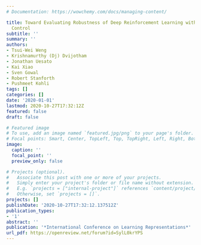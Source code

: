 ```yaml
---
# Documentation: https://wowchemy.com/docs/managing-content/

title: Toward Evaluating Robustness of Deep Reinforcement Learning with Continuous
  Control
subtitle: ''
summary: ''
authors:
- Tsui-Wei Weng
- Krishnamurthy (Dj) Dvijotham
- Jonathan Uesato
- Kai Xiao
- Sven Gowal
- Robert Stanforth
- Pushmeet Kohli
tags: []
categories: []
date: '2020-01-01'
lastmod: 2020-10-27T17:32:12Z
featured: false
draft: false

# Featured image
# To use, add an image named `featured.jpg/png` to your page's folder.
# Focal points: Smart, Center, TopLeft, Top, TopRight, Left, Right, BottomLeft, Bottom, BottomRight.
image:
  caption: ''
  focal_point: ''
  preview_only: false

# Projects (optional).
#   Associate this post with one or more of your projects.
#   Simply enter your project's folder or file name without extension.
#   E.g. `projects = ["internal-project"]` references `content/project/deep-learning/index.md`.
#   Otherwise, set `projects = []`.
projects: []
publishDate: '2020-10-27T17:32:12.137512Z'
publication_types:
- '1'
abstract: ''
publication: '*International Conference on Learning Representations*'
url_pdf: https://openreview.net/forum?id=SylL0krYPS
---
```


